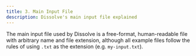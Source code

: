 ```yaml
---
title: 3. Main Input File
description: Dissolve's main input file explained
---
```


The main input file used by Dissolve is a free-format, human-readable file with arbitrary name and file extension, although all example files follow the rules of using `.txt` as the extension (e.g. `my-input.txt`).
